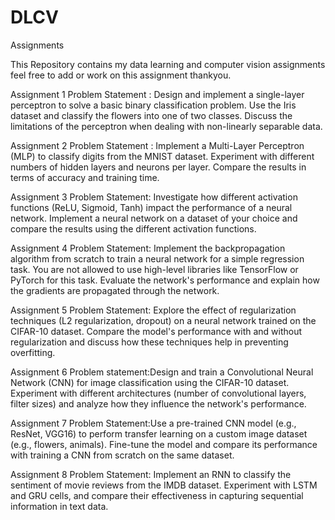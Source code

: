 # DLCV

Assignments

This Repository contains my data learning and computer vision assignments feel free to add or work on this assignment thankyou.

Assignment 1 Problem Statement : Design and implement a single-layer perceptron to solve a basic binary classification problem. Use the Iris dataset and classify the flowers into one of two classes. Discuss the limitations of the perceptron when dealing with non-linearly separable data.

Assignment 2 Problem Statement : Implement a Multi-Layer Perceptron (MLP) to classify digits from the MNIST dataset. Experiment with different numbers of hidden layers and neurons per layer. Compare the results in terms of accuracy and training time.

Assignment 3 Problem Statement: Investigate how different activation functions (ReLU, Sigmoid, Tanh) impact the performance of a neural network. Implement a neural network on a dataset of your choice and compare the results using the different activation functions.

Assignment 4 Problem Statement: Implement the backpropagation algorithm from scratch to train a neural network for a simple regression task. You are not allowed to use high-level libraries like TensorFlow or PyTorch for this task. Evaluate the network's performance and explain how the gradients are propagated through the network.

Assignment 5 Problem Statement: Explore the effect of regularization techniques (L2 regularization, dropout) on a neural network trained on the CIFAR-10 dataset. Compare the model's performance with and without regularization and discuss how these techniques help in preventing overfitting.

Assignment 6 Problem statement:Design and train a Convolutional Neural Network (CNN) for image classification using the CIFAR-10 dataset. Experiment with different architectures (number of convolutional layers, filter sizes) and analyze how they influence the network's performance.

Assignment 7 Problem Statement:Use a pre-trained CNN model (e.g., ResNet, VGG16) to perform transfer learning on a custom image dataset (e.g., flowers, animals). Fine-tune the model and compare its performance with training a CNN from scratch on the same dataset.

Assignment 8 Problem Statement: Implement an RNN to classify the sentiment of movie reviews from the IMDB dataset. Experiment with LSTM and GRU cells, and compare their effectiveness in capturing sequential information in text data.
